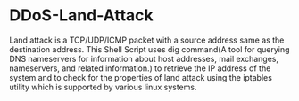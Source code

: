 # DDoS-Land-Attack
Land attack is a TCP/UDP/ICMP packet with a source address same as the destination address.
This Shell Script uses dig command(A tool for querying DNS nameservers for information about host addresses, mail exchanges, nameservers, and related information.)
to retrieve the IP address of the system and to check for the properties of land attack using the iptables utility which is supported by various linux systems.
